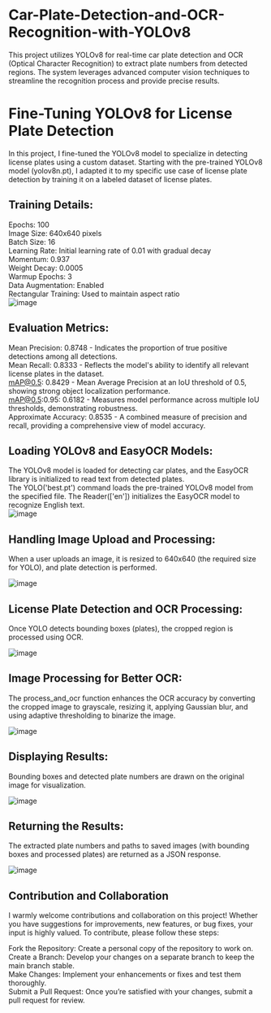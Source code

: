 # Car-Plate-Detection-and-OCR-Recognition-with-YOLOv8
This project utilizes YOLOv8 for real-time car plate detection and OCR (Optical Character Recognition) to extract plate numbers from detected regions. The system leverages advanced computer vision techniques to streamline the recognition process and provide precise results.
# Fine-Tuning YOLOv8 for License Plate Detection
In this project, I fine-tuned the YOLOv8 model to specialize in detecting license plates using a custom dataset. Starting with the pre-trained YOLOv8 model (yolov8n.pt), I adapted it to my specific use case of license plate detection by training it on a labeled dataset of license plates.

## Training Details:

Epochs: 100<br>
Image Size: 640x640 pixels<br>
Batch Size: 16<br>
Learning Rate: Initial learning rate of 0.01 with gradual decay<br>
Momentum: 0.937<br>
Weight Decay: 0.0005<br>
Warmup Epochs: 3<br>
Data Augmentation: Enabled<br>
Rectangular Training: Used to maintain aspect ratio<br>
![image](https://github.com/user-attachments/assets/2e1d7260-28b6-4150-8fba-f264945d5d06)

## Evaluation Metrics:

Mean Precision: 0.8748 - Indicates the proportion of true positive detections among all detections.<br>
Mean Recall: 0.8333 - Reflects the model's ability to identify all relevant license plates in the dataset.<br>
mAP@0.5: 0.8429 - Mean Average Precision at an IoU threshold of 0.5, showing strong object localization performance.<br>
mAP@0.5:0.95: 0.6182 - Measures model performance across multiple IoU thresholds, demonstrating robustness.<br>
Approximate Accuracy: 0.8535 - A combined measure of precision and recall, providing a comprehensive view of model accuracy.<br>

## Loading YOLOv8 and EasyOCR Models:
The YOLOv8 model is loaded for detecting car plates, and the EasyOCR library is initialized to read text from detected plates.<br>
The YOLO('best.pt') command loads the pre-trained YOLOv8 model from the specified file. The Reader(['en']) initializes the EasyOCR model to recognize English text.<br>
![image](https://github.com/user-attachments/assets/0f2e0884-25b6-44b9-86ca-73201d1e1881)
<br>
## Handling Image Upload and Processing:
When a user uploads an image, it is resized to 640x640 (the required size for YOLO), and plate detection is performed.<br>

![image](https://github.com/user-attachments/assets/c22fa395-f8bd-415d-ad43-70aa855ff411)
## License Plate Detection and OCR Processing:
Once YOLO detects bounding boxes (plates), the cropped region is processed using OCR.<br>

![image](https://github.com/user-attachments/assets/b8526ee7-7330-4e5d-ac29-5437b9cd3ae7)
## Image Processing for Better OCR:
The process_and_ocr function enhances the OCR accuracy by converting the cropped image to grayscale, resizing it, applying Gaussian blur, and using adaptive thresholding to binarize the image.<br>

![image](https://github.com/user-attachments/assets/ea76680a-bbc3-4953-a8f4-2b07dd51fade)
## Displaying Results:
Bounding boxes and detected plate numbers are drawn on the original image for visualization.<br>

![image](https://github.com/user-attachments/assets/059d7ce9-31d4-4419-888d-bee1f7030253)
## Returning the Results:
The extracted plate numbers and paths to saved images (with bounding boxes and processed plates) are returned as a JSON response.<br>

![image](https://github.com/user-attachments/assets/b3d5c21d-d9e3-436b-895f-843bec6c8a84)
## Contribution and Collaboration
I warmly welcome contributions and collaboration on this project! Whether you have suggestions for improvements, new features, or bug fixes, your input is highly valued. To contribute, please follow these steps:<br>

Fork the Repository: Create a personal copy of the repository to work on.<br>
Create a Branch: Develop your changes on a separate branch to keep the main branch stable.<br>
Make Changes: Implement your enhancements or fixes and test them thoroughly.<br>
Submit a Pull Request: Once you’re satisfied with your changes, submit a pull request for review.<br>
